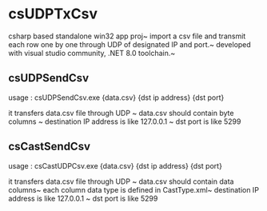 # csUDPTxCsv
csharp based standalone win32 app proj~
import a csv file and transmit each row one by one through UDP of designated IP and port.~
developed with visual studio community, .NET 8.0 toolchain.~


## csUDPSendCsv

usage : csUDPSendCsv.exe {data.csv} {dst ip address} {dst port}

it transfers data.csv file through UDP ~
data.csv should contain byte columns ~
destination IP address is like 127.0.0.1 ~
dst port is like 5299

## csCastSendCsv

usage : csCastUDPCsv.exe {data.csv} {dst ip address} {dst port}

it transfers data.csv file through UDP ~
data.csv should contain data columns~
each column data type is defined in CastType.xml~
destination IP address is like 127.0.0.1 ~
dst port is like 5299
